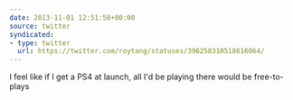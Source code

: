 ```yaml
---
date: 2013-11-01 12:51:58+00:00
source: twitter
syndicated:
- type: twitter
  url: https://twitter.com/roytang/statuses/396258310518616064/
---
```


I feel like if I get a PS4 at launch, all I'd be playing there would be free-to-plays